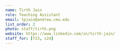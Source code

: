 ```yaml
---
name: Tirth Jain
role: Teaching Assistant
email: tpjain@andrew.cmu.edu
list_order: 2
photo: staff/tirth.png
website: https://www.linkedin.com/in/tirth-jain/
staff_for: [f23, s24]
---
```

